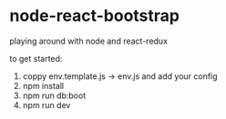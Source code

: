 # node-react-bootstrap
playing around with node and react-redux

to get started:
1. coppy env.template.js -> env.js and add your config
2. npm install
3. npm run db:boot
4. npm run dev
